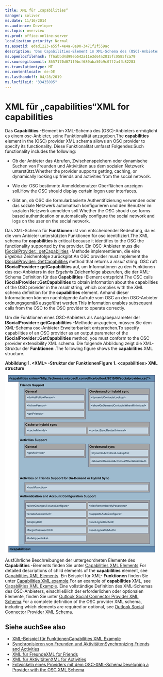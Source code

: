 ```yaml
---
title: XML für „capabilities“
manager: soliver
ms.date: 11/16/2014
ms.audience: Developer
ms.topic: overview
ms.prod: office-online-server
localization_priority: Normal
ms.assetid: edad1223-a55f-4e4a-8e90-3471f2f559ac
description: 'Das Capabilities-Element im XML-Schema des (OSC)-Anbieters ermöglicht es einem OSC-Anbieter, seine Funktionalität anzugeben. Diese Funktionalität umfasst Folgendes:'
ms.openlocfilehash: ff6abbd4d99eb542a11e3d64a2015fc0585fca79
ms.sourcegitcommit: 8657170d071f9bcf680aba50b9c07f2a4fb82283
ms.translationtype: MT
ms.contentlocale: de-DE
ms.lasthandoff: 04/28/2019
ms.locfileid: "33435005"
---
```

# <a name="xml-for-capabilities"></a><span data-ttu-id="3a159-104">XML für „capabilities“</span><span class="sxs-lookup"><span data-stu-id="3a159-104">XML for capabilities</span></span>

<span data-ttu-id="3a159-105">Das **Capabilities** -Element im XML-Schema des (OSC)-Anbieters ermöglicht es einem osc-Anbieter, seine Funktionalität anzugeben.</span><span class="sxs-lookup"><span data-stu-id="3a159-105">The **capabilities** element in the (OSC) provider XML schema allows an OSC provider to specify its functionality.</span></span> <span data-ttu-id="3a159-106">Diese Funktionalität umfasst Folgendes:</span><span class="sxs-lookup"><span data-stu-id="3a159-106">Such functionality includes the following:</span></span> 
  
- <span data-ttu-id="3a159-107">Ob der Anbieter das Abrufen, Zwischenspeichern oder dynamische Suchen von Freunden und Aktivitäten aus dem sozialen Netzwerk unterstützt.</span><span class="sxs-lookup"><span data-stu-id="3a159-107">Whether the provider supports getting, caching, or dynamically looking up friends and activities from the social network.</span></span>
    
- <span data-ttu-id="3a159-108">Wie der OSC bestimmte Anmeldebenutzer Oberflächen anzeigen soll.</span><span class="sxs-lookup"><span data-stu-id="3a159-108">How the OSC should display certain logon user interfaces.</span></span>
    
- <span data-ttu-id="3a159-109">Gibt an, ob OSC die formularbasierte Authentifizierung verwenden oder das soziale Netzwerk automatisch konfigurieren und den Benutzer im sozialen Netzwerk anmelden soll.</span><span class="sxs-lookup"><span data-stu-id="3a159-109">Whether the OSC should use forms-based authentication or automatically configure the social network and logs on the user on the social network.</span></span>
    
<span data-ttu-id="3a159-110">Das XML-Schema für **Funktionen** ist von entscheidender Bedeutung, da es die vom Anbieter unterstützten Funktionen für osc identifiziert.</span><span class="sxs-lookup"><span data-stu-id="3a159-110">The XML schema for **capabilities** is critical because it identifies to the OSC the functionality supported by the provider.</span></span> <span data-ttu-id="3a159-111">Ein OSC-Anbieter muss die [ISocialProvider:: getCapabilities](isocialprovider-getcapabilities.md) -Methode implementieren, die eine _Ergebnis_ Zeichenfolge zurückgibt.</span><span class="sxs-lookup"><span data-stu-id="3a159-111">An OSC provider must implement the [ISocialProvider::GetCapabilities](isocialprovider-getcapabilities.md) method that returns a  _result_ string.</span></span> <span data-ttu-id="3a159-112">OSC ruft **ISocialProvider:: getCapabilities** auf, um Informationen zu den Funktionen des osc-Anbieters in der _Ergebnis_ Zeichenfolge abzurufen, die der XML-Schema Definition für das **Capabilities** -Element entspricht.</span><span class="sxs-lookup"><span data-stu-id="3a159-112">The OSC calls **ISocialProvider::GetCapabilities** to obtain information about the capabilities of the OSC provider in the  _result_ string, which complies with the XML schema definition for the **capabilities** element.</span></span> <span data-ttu-id="3a159-113">Anhand dieser Informationen können nachfolgende Aufrufe vom OSC an den OSC-Anbieter ordnungsgemäß ausgeführt werden.</span><span class="sxs-lookup"><span data-stu-id="3a159-113">This information enables subsequent calls from the OSC to the OSC provider to operate correctly.</span></span> 
  
<span data-ttu-id="3a159-114">Um die Funktionen eines OSC-Anbieters als Ausgabeparameter der **ISocialProvider:: getCapabilities** -Methode anzugeben, müssen Sie dem XML-Schema osc-Anbieter Erweiterbarkeit entsprechen.</span><span class="sxs-lookup"><span data-stu-id="3a159-114">To specify capabilities of an OSC provider as an output parameter of the **ISocialProvider::GetCapabilities** method, you must conform to the OSC provider extensibility XML schema.</span></span> <span data-ttu-id="3a159-115">Die folgende Abbildung zeigt die XML-Struktur der **Funktionen** .</span><span class="sxs-lookup"><span data-stu-id="3a159-115">The following figure shows the **capabilities** XML structure.</span></span> 
  
<span data-ttu-id="3a159-116">**Abbildung 1. \<XML\> -Struktur der Funktionen**</span><span class="sxs-lookup"><span data-stu-id="3a159-116">**Figure 1. \<capabilities\> XML structure**</span></span>

![Funktionen für XML-Struktur](media/ol14oscref_Specifyingxmlforcapabilities_image1.gif)
  
<span data-ttu-id="3a159-118">Ausführliche Beschreibungen der untergeordneten Elemente des **Capabilities** -Elements finden Sie unter [Capabilities XML Elements](capabilities-xml-elements.md).</span><span class="sxs-lookup"><span data-stu-id="3a159-118">For detailed descriptions of child elements of the **capabilities** element, see [Capabilities XML Elements](capabilities-xml-elements.md).</span></span> <span data-ttu-id="3a159-119">Ein Beispiel für XML- **Funktionen** finden Sie unter [Capabilities XML example](capabilities-xml-example.md).</span><span class="sxs-lookup"><span data-stu-id="3a159-119">For an example of **capabilities** XML, see [Capabilities XML Example](capabilities-xml-example.md).</span></span> <span data-ttu-id="3a159-120">Eine vollständige Definition des XML-Schemas des OSC-Anbieters, einschließlich der erforderlichen oder optionalen Elemente, finden Sie unter [Outlook Social Connector Provider XML Schema](outlook-social-connector-provider-xml-schema.md).</span><span class="sxs-lookup"><span data-stu-id="3a159-120">For a complete definition of the OSC provider XML schema, including which elements are required or optional, see [Outlook Social Connector Provider XML Schema](outlook-social-connector-provider-xml-schema.md).</span></span>
  
## <a name="see-also"></a><span data-ttu-id="3a159-121">Siehe auch</span><span class="sxs-lookup"><span data-stu-id="3a159-121">See also</span></span>

- [<span data-ttu-id="3a159-122">XML-Beispiel für Funktionen</span><span class="sxs-lookup"><span data-stu-id="3a159-122">Capabilities XML Example</span></span>](capabilities-xml-example.md)  
- [<span data-ttu-id="3a159-123">Synchronisieren von Freunden und Aktivitäten</span><span class="sxs-lookup"><span data-stu-id="3a159-123">Synchronizing Friends and Activities</span></span>](synchronizing-friends-and-activities.md)  
- [<span data-ttu-id="3a159-124">XML für Freunde</span><span class="sxs-lookup"><span data-stu-id="3a159-124">XML for Friends</span></span>](xml-for-friends.md)  
- [<span data-ttu-id="3a159-125">XML für Aktivitäten</span><span class="sxs-lookup"><span data-stu-id="3a159-125">XML for Activities</span></span>](xml-for-activities.md)
- [<span data-ttu-id="3a159-126">Entwickeln eines Providers mit dem OSC-XML-Schema</span><span class="sxs-lookup"><span data-stu-id="3a159-126">Developing a Provider with the OSC XML Schema</span></span>](developing-a-provider-with-the-osc-xml-schema.md)

